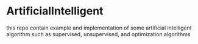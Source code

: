 ﻿# ArtificialIntelligent
this repo contain example and implementation of some artificial intelligent algorithm such as supervised, unsupervised, and optimization algorithms 
